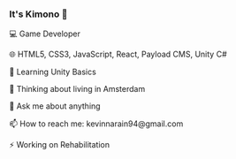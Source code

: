 ### It's Kimono 👋

💻  Game Developer
<p>
🌐  HTML5, CSS3, JavaScript, React, Payload CMS, Unity C#
<p>
<p>
🌱 Learning Unity Basics
<p>
🤔 Thinking about living in Amsterdam
<p>
💬 Ask me about anything
<p>
📫 How to reach me: kevinnarain94@gmail.com
<p>
⚡ Working on Rehabilitation
